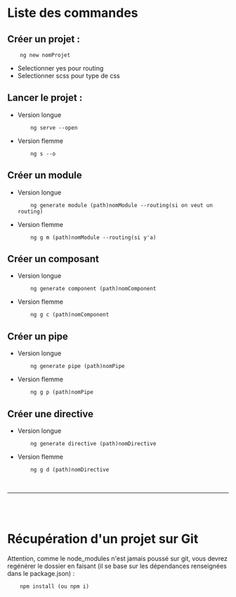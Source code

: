 # Liste des commandes

## Créer un projet :
```
    ng new nomProjet
```
- Selectionner yes pour routing
- Selectionner scss pour type de css

## Lancer le projet :
- Version longue
    ```
        ng serve --open
    ```
- Version flemme
    ```
        ng s --o
    ```

## Créer un module
- Version longue
    ```
        ng generate module (path)nomModule --routing(si on veut un routing)
    ```
- Version flemme
    ```
        ng g m (path)nomModule --routing(si y'a)
    ```

## Créer un composant
- Version longue
    ```
        ng generate component (path)nomComponent
    ```
- Version flemme
    ```
        ng g c (path)nomComponent
    ```

## Créer un pipe 
- Version longue
    ```
        ng generate pipe (path)nomPipe
    ```
- Version flemme
    ```
        ng g p (path)nomPipe
    ```

## Créer une directive
- Version longue
    ```
        ng generate directive (path)nomDirective
    ```
- Version flemme
    ```
        ng g d (path)nomDirective
    ```

<br>
<hr>
<br>
<br>

# Récupération d'un projet sur Git
Attention, comme le node_modules n'est jamais poussé sur git, vous devrez regénérer le dossier en faisant (il se base sur les dépendances renseignées dans le package.json) : 
```
    npm install (ou npm i)
```